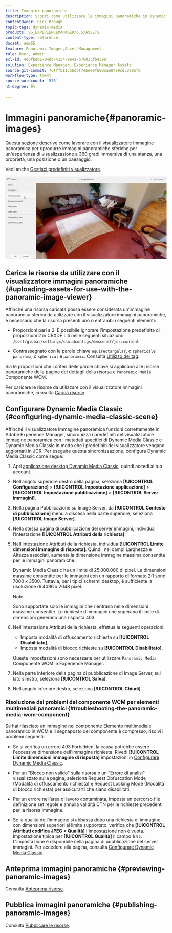 ```yaml
---
title: Immagini panoramiche
description: Scopri come utilizzare le immagini panoramiche in Dynamic Medie.
contentOwner: Rick Brough
topic-tags: dynamic-media
products: SG_EXPERIENCEMANAGER/6.5/ASSETS
content-type: reference
docset: aem65
feature: Panoramic Images,Asset Management
role: User, Admin
exl-id: 4d6fbeb1-94db-4154-9e41-b76033fb4398
solution: Experience Manager, Experience Manager Assets
source-git-commit: 76fffb11c56dbf7ebee9f6805ae0799cd32985fe
workflow-type: tm+mt
source-wordcount: '578'
ht-degree: 0%

---
```


# Immagini panoramiche{#panoramic-images}

Questa sezione descrive come lavorare con il visualizzatore Immagine panoramica per riprodurre immagini panoramiche sferiche per un&#39;esperienza di visualizzazione a 360 gradi immersiva di una stanza, una proprietà, una posizione o un paesaggio.

Vedi anche [Gestisci predefiniti visualizzatore](/help/assets/managing-viewer-presets.md).

![panoramico-immagine2](assets/panoramic-image2.png)

## Carica le risorse da utilizzare con il visualizzatore immagini panoramiche {#uploading-assets-for-use-with-the-panoramic-image-viewer}

Affinché una risorsa caricata possa essere considerata un’immagine panoramica sferica da utilizzare con il visualizzatore immagini panoramiche, è necessario che la risorsa presenti uno o entrambi i seguenti elementi:

* Proporzioni pari a 2.
È possibile ignorare l&#39;impostazione predefinita di proporzioni 2 in CRXDE Liti nelle seguenti situazioni:
  `/conf/global/settings/cloudconfigs/dmscene7/jcr:content`

* Contrassegnato con le parole chiave `equirectangular`, o `spherical`e `panorama`, o `spherical` e `panoramic`. Consulta [Utilizzo dei tag](/help/sites-authoring/tags.md).

Sia le proporzioni che i criteri delle parole chiave si applicano alle risorse panoramiche della pagina dei dettagli della risorsa e `Panoramic Media` Componente WCM.

Per caricare le risorse da utilizzare con il visualizzatore immagini panoramiche, consulta [Carica risorse](/help/assets/manage-assets.md#uploading-assets).

## Configurare Dynamic Media Classic {#configuring-dynamic-media-classic-scene}

Affinché il visualizzatore Immagine panoramica funzioni correttamente in Adobe Experience Manager, sincronizza i predefiniti del visualizzatore Immagine panoramica con i metadati specifici di Dynamic Media Classic e Dynamic Media Classic in modo che i predefiniti del visualizzatore vengano aggiornati in JCR. Per eseguire questa sincronizzazione, configura Dynamic Media Classic come segue:

1. Apri [applicazione desktop Dynamic Media Classic](https://experienceleague.adobe.com/docs/dynamic-media-classic/using/getting-started/signing-out.html#getting-started), quindi accedi al tuo account.

1. Nell’angolo superiore destro della pagina, seleziona **[!UICONTROL Configurazione]** > **[!UICONTROL Impostazione applicazione]** > **[!UICONTROL Impostazione pubblicazione]** > **[!UICONTROL Server immagini]**.
1. Nella pagina Pubblicazione su Image Server, da **[!UICONTROL Contesto di pubblicazione]** menu a discesa nella parte superiore, seleziona **[!UICONTROL Image Server]**.

1. Nella stessa pagina di pubblicazione del server immagini, individua l’intestazione **[!UICONTROL Attributi della richiesta]**.
1. Nell’intestazione Attributi della richiesta, individua **[!UICONTROL Limite dimensioni immagine di risposta]**. Quindi, nei campi Larghezza e Altezza associati, aumenta la dimensione immagine massima consentita per le immagini panoramiche.

   Dynamic Media Classic ha un limite di 25.000.000 di pixel. Le dimensioni massime consentite per le immagini con un rapporto di formato 2:1 sono 7000 x 3500. Tuttavia, per i tipici schermi desktop, è sufficiente la risoluzione di 4096 x 2048 pixel.

   >[!NOTE]
   >
   >Sono supportate solo le immagini che rientrano nelle dimensioni massime consentite. Le richieste di immagini che superano il limite di dimensioni generano una risposta 403.

1. Nell’intestazione Attributi della richiesta, effettua le seguenti operazioni:

   * Imposta modalità di offuscamento richiesta su **[!UICONTROL Disabilitato]**.
   * Imposta modalità di blocco richieste su **[!UICONTROL Disabilitato]**.

   Queste impostazioni sono necessarie per utilizzare `Panoramic Media` Componente WCM in Experience Manager.

1. Nella parte inferiore della pagina di pubblicazione di Image Server, sul lato sinistro, seleziona **[!UICONTROL Salva]**.

1. Nell’angolo inferiore destro, seleziona **[!UICONTROL Chiudi]**.

### Risoluzione dei problemi del componente WCM per elementi multimediali panoramici {#troubleshooting-the-panoramic-media-wcm-component}

Se hai rilasciato un’immagine nel componente Elemento multimediale panoramico in WCM e il segnaposto del componente è compresso, risolvi i problemi seguenti:

* Se si verifica un errore 403 Forbidden, la causa potrebbe essere l&#39;eccessiva dimensione dell&#39;immagine richiesta. Rivedi **[!UICONTROL Limite dimensioni immagine di risposta]** impostazioni in [Configurare Dynamic Media Classic](/help/assets/panoramic-images.md#configuring-dynamic-media-classic-scene).

* Per un &quot;Blocco non valido&quot; sulla risorsa o un &quot;Errore di analisi&quot; visualizzato sulla pagina, seleziona Request Obfuscation Mode (Modalità di offuscamento richiesta) e Request Locking Mode (Modalità di blocco richiesta) per assicurarti che siano disabilitati.
* Per un errore nell’area di lavoro contaminata, imposta un percorso file definizione set regole e annulla validità CTN per le richieste precedenti per la risorsa immagine.
* Se la qualità dell’immagine si abbassa dopo una richiesta di immagine con dimensioni superiori al limite supportato, verifica che **[!UICONTROL Attributi codifica JPEG > Qualità]** l&#39;impostazione non è vuota. Impostazione tipica per **[!UICONTROL Qualità]** il campo è `95`. L&#39;impostazione è disponibile nella pagina di pubblicazione del server immagini. Per accedere alla pagina, consulta [Configurare Dynamic Media Classic](/help/assets/panoramic-images.md#configuring-dynamic-media-classic-scene).

## Anteprima immagini panoramiche {#previewing-panoramic-images}

Consulta [Anteprima risorse](/help/assets/previewing-assets.md).

## Pubblica immagini panoramiche {#publishing-panoramic-images}

Consulta [Pubblicare le risorse](/help/assets/publishing-dynamicmedia-assets.md).
